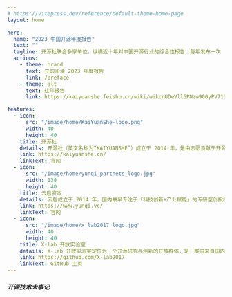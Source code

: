 ```yaml
---
# https://vitepress.dev/reference/default-theme-home-page
layout: home

hero:
  name: "2023 中国开源年度报告"
  text: ""
  tagline: 开源社联合多家单位，纵横近十年对中国开源行业的综合性报告，每年发布一次
  actions:
    - theme: brand
      text: 立即阅读 2023 年度报告
      link: /preface
    - theme: alt
      text: 往年报告
      link: https://kaiyuanshe.feishu.cn/wiki/wikcnUDeVll6PNzw900yPV71Sxd

features:
  - icon:
      src: "/image/home/KaiYuanShe-logo.png"
      width: 40
      height: 40
    title: 开源社
    details: 开源社（英文名称为“KAIYUANSHE”）成立于 2014 年，是由志愿贡献于开源事业的个人志愿者，依 “贡献、共识、共治” 原则所组成的开源社区。开源社始终维持 “厂商中立、公益、非营利” 的理念，以 “立足中国、贡献全球，推动开源成为新时代的生活方式” 为愿景，以 “开源治理、国际接轨、社区发展、项目孵化” 为使命，旨在共创健康可持续发展的开源生态体系。
    link: https://kaiyuanshe.cn/
    linkText: 官网
  - icon:
      src: "/image/home/yunqi_partnets_logo.jpg"
      width: 138
      height: 40
    title: 云启资本
    details: 云启成立于 2014 年，国内最早专注于「科技创新+产业赋能」的专研型创投机构，投资范围覆盖前沿科技、先进制造、企业软件、产业供应链科技等赛道，多次蝉联清科、投中、36 氪等「中国最佳早期投资机构 TOP 10」。作为早期领投方，云启已投资了 170 多家优秀创业公司，其中 30 多家已成长为行业领头羊企业，包括 360 数科(NASDAQ:QFIN)、英科医疗(SZ:300677)、英科再生(SH:688087)、酷家乐、百布、元戎启行、MiniMax、擎朗智能、 XTransfer、环世物流、德风科技等优秀科技公司。同时，云启持续参与共创开源生态，领投了 PingCAP, Zilliz, Jina AI, RisingWave, TabbyML 等多家开源企业，并于 2021、2022、2023 年联合开源社出品中国开源年度报告商业化篇。
    link: https://www.yunqi.vc/
    linkText: 官网
  - icon:
      src: "/image/home/x_lab2017_logo.jpg"
      width: 40
      height: 40
    title: X-lab 开放实验室
    details: X-lab 开放实验室定位为一个开源研究与创新的开放群体，是一群由来自国内外著名高校、创业公司、部分互联网与IT企业的专家学者与工程师所构成，聚焦于开源软件产业开放式创新的共同体。专业背景包括计算机科学、软件工程、数据科学、工商管理学、社会学、经济学等跨学科领域，长期思考并实践开源战略、开源测量学、开源数字生态系统等主题。目前已在包括开源治理标准制定、开源社区行为度量与分析、开源社区流程自动化、开源全域数据治理与洞察等方面做出了较有影响力的工作。
    link: https://github.com/X-lab2017
    linkText: GitHub 主页
---
```


<script setup>
import { withBase } from 'vitepress'
import {
  VPTeamPage,
  VPTeamPageTitle,
  VPTeamMembers,
  VPTeamPageSection
} from 'vitepress/theme'

// 召集人
const convener = [
    {
    avatar: withBase('/image/home/avatar/王伟.jpg'),
    name: '王伟',
  },

]

// 大事记篇
const memorabiliaMembers = [
  {
    avatar: withBase('/image/home/avatar/袁滚滚.jpg'),
    name: '袁滚滚',
    title: '开源技术大事记、开源商业大事记',
  },
  {
    avatar: '',
    name: '王蓉',
    title: '开源技术大事记',
  },
  {
    avatar: withBase('/image/home/avatar/庄表伟.jpg'),
    name: '庄表伟',
    title: '开源生态大事记、开源榜单与报告汇总',
  },
  {
    avatar: withBase('/image/home/avatar/刘天栋.jpg'),
    name: '刘天栋',
    title: '开源治理大事记、开源安全大事记、',
  },
  {
    avatar: '',
    name: '梁尧',
    title: '开源安全大事记',
  },
  {
    avatar: '',
    name: 'INP',
    title: '',
  },
  {
    avatar: withBase('/image/home/avatar/李明康.jpg'),
    name: '李明康',
    title: '开源教育大事',
  },
]

// 数据篇
const dataPieceMembers = [
  {
    avatar: withBase('/image/home/avatar/王婕.jpg'),
    name: '王婕',
    title: '宏观洞察',
  },
  {
    avatar: withBase('/image/home/avatar/黄温瑞.jpg'),
    name: '黄温瑞',
    title: '宏观洞察、',
  },
  {
    avatar: withBase('/image/home/avatar/唐烨男.png'),
    name: '唐烨男',
    title: 'OpenRank 排行榜、',
  },
  {
    avatar: withBase('/image/home/avatar/赵生宇.jpg'),
    name: '赵生宇',
    title: 'OpenRank 排行榜、案例分析',
  },
  {
    avatar: withBase('/image/home/avatar/伍泰炜.jpg'),
    name: '伍泰炜',
    title: '企业洞察、',
  },
  {
    avatar: withBase('/image/home/avatar/宁志成.jpg'),
    name: '宁志成',
    title: '企业洞察、',
  },
  {
    avatar: withBase('/image/home/avatar/夏小雅.jpg'),
    name: '夏小雅',
    title: '基金会洞察、',
  },
  {
    avatar: withBase('/image/home/avatar/张欣然.jpg'),
    name: '张欣然',
    title: '基金会洞察、',
  },
  {
    avatar: withBase('/image/home/avatar/韩凡宇.jpg'),
    name: '韩凡宇',
    title: '技术领域洞察、开源项目洞察',
  },
  {
    avatar: withBase('/image/home/avatar/娄泽华.jpg'),
    name: '娄泽华',
    title: '技术领域洞察、开源项目洞察',
  },
  {
    avatar: withBase('/image/home/avatar/朱志炜.jpg'),
    name: '朱志炜',
    title: '开源项目洞察',
  },
  {
    avatar: withBase('/image/home/avatar/毕枫林.jpg'),
    name: '毕枫林',
    title: '开发者洞察',
  },
  {
    avatar: withBase('/image/home/avatar/张翔宇.jpg'),
    name: '张翔宇',
    title: '开发者洞察',
  },
  {
    avatar: withBase('/image/home/avatar/李鸿斌.jpg'),
    name: '李鸿斌',
    title: '开发者洞察',
  },
]

// 商业篇
const commercializationMembers = [
  {
    avatar: withBase('/image/home/avatar/云启资本.jpg'),
    name: '云启资本',
  },
];

// 问卷设计
const questionnaireDesignMembers = [
  {
    avatar: withBase('/image/home/avatar/王婕.jpg'),
    name: '王婕',
  },
];

// 整体报告汇总/编辑
const copyreaders = [
  {
    avatar: withBase('/image/home/avatar/王婕.jpg'),
    name: '王婕',
  },
  {
    avatar: withBase('/image/home/avatar/刘天栋.jpg'),
    name: '刘天栋',
  },
  {
    avatar: withBase('/image/home/avatar/丁文昊.png'),
    name: '丁文昊',
  },
  
];

// 设计/排版
// const artWorkers = []

</script>

<VPTeamPage>
  <VPTeamPageTitle>
    <template #title>协作开源社区/单位</template>
  </VPTeamPageTitle>

  <VPTeamPageTitle>
    <template #title>合作媒体</template>
  </VPTeamPageTitle>

  <VPTeamPageTitle>
    <template #title>编写团队</template>
  </VPTeamPageTitle>
  <VPTeamPageSection v-if="convener">
    <template #title>召集人</template>
    <template #members>
      <VPTeamMembers size="small" :members="convener" />
    </template>
  </VPTeamPageSection>
  <VPTeamPageSection v-if="memorabiliaMembers">
    <h5>开源技术大事记</h5>
    <template #title>开源大事记</template>
    <template #members>
      <VPTeamMembers size="small" :members="memorabiliaMembers" />
    </template>
  </VPTeamPageSection>
  <VPTeamPageSection v-if="dataPieceMembers">
    <template #title>数据篇</template>
    <template #members>
      <VPTeamMembers size="small" :members="dataPieceMembers" />
    </template>
  </VPTeamPageSection>
  <VPTeamPageSection v-if="commercializationMembers">
    <template #title>商业化篇</template>
    <template #members>
      <VPTeamMembers size="small" :members="commercializationMembers" />
    </template>
  </VPTeamPageSection>
  <VPTeamPageSection v-if="questionnaireDesignMembers">
    <template #title>问卷篇</template>
    <template #members>
      <VPTeamMembers size="small" :members="questionnaireDesignMembers" />
    </template>
  </VPTeamPageSection>
  <VPTeamPageSection v-if="copyreaders">
    <template #title>整体报告汇总/编辑</template>
    <template #members>
      <VPTeamMembers size="small" :members="copyreaders" />
    </template>
  </VPTeamPageSection>
  <VPTeamPageSection v-if="artWorkers">
    <template #title>设计/排版</template>
    <template #members>
      <VPTeamMembers size="small" :members="artWorkers" />
    </template>
  </VPTeamPageSection>

  <VPTeamPageTitle>
    <template #title>点评专家</template>
    <template #lead>
      （按姓氏字⺟顺序列名）
    </template>
  </VPTeamPageTitle>
</VPTeamPage>
